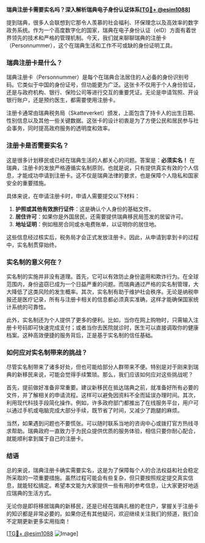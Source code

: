 **瑞典注册卡需要实名吗？深入解析瑞典电子身份认证体系[[TG💪+ @esim1088](https://t.me/s/esim1088)]**

提到瑞典，很多人会联想到它那令人羡慕的社会福利、环保理念以及高效率的数字政务系统。作为一个高度数字化的国家，瑞典在电子身份认证（eID）方面有着世界领先的技术和严格的管理机制。今天，我们就来聊聊瑞典的注册卡（Personnummer），这个在瑞典生活和工作不可或缺的身份证明工具。

### 瑞典注册卡是什么？

瑞典注册卡（Personnummer）是每个在瑞典合法居住的人必备的身份识别号码。它类似于中国的身份证号，但功能更为广泛。这张卡不仅用于个人身份验证，还是与政府机构、银行、保险公司等进行交互的重要凭证。无论是申请驾照、开设银行账户，还是预约医生，都需要使用注册卡。

注册卡通常由瑞典税务局（Skatteverket）颁发，上面包含了持卡人的出生日期、性别信息以及其他一些关键数据。这张卡的设计初衷是为了方便公民和居民参与社会事务，同时提高政府服务的透明度和效率。

### 注册卡是否需要实名？

这是很多计划移民或已经在瑞典生活的人都关心的问题。答案是：**必须实名！** 在瑞典，注册卡的发放严格遵循实名制原则。也就是说，只有提供真实有效的个人信息，才能成功申请到注册卡。这不仅是瑞典法律的要求，也是保障个人隐私和国家安全的重要措施。

具体来说，在申请注册卡时，申请人需要提交以下材料：

1. **护照或其他有效旅行证件**：这是确认个人身份的基础文件。
2. **居住许可**：如果你是外国居民，还需要提供瑞典移民局签发的居留许可。
3. **地址证明**：例如租房合同或水电费账单，以证明你的居住地。

这些信息经过核实后，税务局才会正式发放注册卡。因此，从申请到拿到卡的过程中，实名制贯穿始终。

### 实名制的意义何在？

实名制的实施并非没有道理。首先，它可以有效防止身份盗用和欺诈行为。在全球范围内，身份盗窃已成为一个日益严重的问题。而瑞典通过严格的实名制管理，大大降低了这类风险的发生概率。其次，实名制有助于维护社会秩序。无论是纳税申报还是医疗记录，所有与注册卡相关的信息都必须真实准确，这样才能确保国家统计系统的可靠性。

此外，实名制还为个人提供了更多的便利。比如，当你在网上购物时，只需输入注册卡号码即可快速完成支付；或者当你去医院就诊时，医生可以直接调取你的健康档案。这种高效便捷的服务背后，正是基于实名制的信任基础。

### 如何应对实名制带来的挑战？

尽管实名制带来了诸多好处，但也可能给部分人群带来不便。特别是对于刚来到瑞典的新移民来说，可能会觉得手续繁琐。那么，我们应该如何应对这些挑战呢？

首先，提前做好准备非常重要。建议新移民在抵达瑞典之前，就准备好所有必要的文件，并了解相关的申请流程。这样可以避免因资料不全而延误办理时间。其次，利用现代科技手段简化操作。例如，许多政府部门都推出了在线服务平台，用户可以通过手机或电脑完成大部分手续，既节省了时间，又减少了跑腿的麻烦。

当然，如果遇到问题也不要慌张。可以随时联系当地的咨询中心或拨打官方热线寻求帮助。瑞典政府一直致力于为民众提供优质的服务体验，相信只要你耐心配合，就能顺利拿到属于自己的注册卡。

### 结语

总的来说，瑞典注册卡确实需要实名，这是为了保障每个人的合法权益和社会稳定所采取的一项重要措施。虽然过程可能会有些复杂，但只要按照规定提交真实信息，就能轻松搞定。希望本文能为大家提供一些有用的参考信息，让大家更好地适应瑞典的生活方式。

无论你是即将移居瑞典的新移民，还是已经在瑞典扎根的老住户，掌握关于注册卡的知识都是非常必要的。如果你还有其他疑问，欢迎继续关注我们的频道，我们会不定期更新更多实用指南！

[[TG💪+ @esim1088](https://t.me/s/esim1088) ![Image](https://i.postimg.cc/4NQfJmqS/Snipaste-2025-05-13-00-14-12.png)]